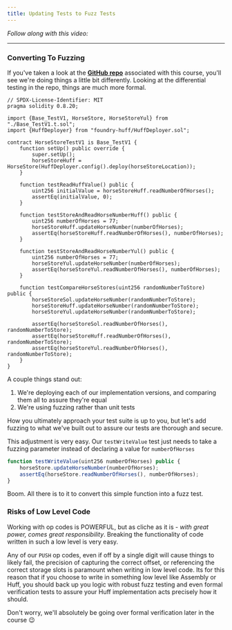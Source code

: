 ```yaml
---
title: Updating Tests to Fuzz Tests
---
```


_Follow along with this video:_

---

### Converting To Fuzzing

If you've taken a look at the **[GitHub repo](https://github.com/Cyfrin/1-horse-store-s23)** associated with this course, you'll see we're doing things a little bit differently. Looking at the differential testing in the repo, things are much more formal.

```solidity
// SPDX-License-Identifier: MIT
pragma solidity 0.8.20;

import {Base_TestV1, HorseStore, HorseStoreYul} from "./Base_TestV1.t.sol";
import {HuffDeployer} from "foundry-huff/HuffDeployer.sol";

contract HorseStoreTestV1 is Base_TestV1 {
    function setUp() public override {
        super.setUp();
        horseStoreHuff = HorseStore(HuffDeployer.config().deploy(horseStoreLocation));
    }

    function testReadHuffValue() public {
        uint256 initialValue = horseStoreHuff.readNumberOfHorses();
        assertEq(initialValue, 0);
    }

    function testStoreAndReadHorseNumberHuff() public {
        uint256 numberOfHorses = 77;
        horseStoreHuff.updateHorseNumber(numberOfHorses);
        assertEq(horseStoreHuff.readNumberOfHorses(), numberOfHorses);
    }

    function testStoreAndReadHorseNumberYul() public {
        uint256 numberOfHorses = 77;
        horseStoreYul.updateHorseNumber(numberOfHorses);
        assertEq(horseStoreYul.readNumberOfHorses(), numberOfHorses);
    }

    function testCompareHorseStores(uint256 randomNumberToStore) public {
        horseStoreSol.updateHorseNumber(randomNumberToStore);
        horseStoreHuff.updateHorseNumber(randomNumberToStore);
        horseStoreYul.updateHorseNumber(randomNumberToStore);

        assertEq(horseStoreSol.readNumberOfHorses(), randomNumberToStore);
        assertEq(horseStoreHuff.readNumberOfHorses(), randomNumberToStore);
        assertEq(horseStoreYul.readNumberOfHorses(), randomNumberToStore);
    }
}
```

A couple things stand out:
1. We're deploying each of our implementation versions, and comparing them all to assure they're equal
2. We're using fuzzing rather than unit tests

How you ultimately approach your test suite is up to you, but let's add fuzzing to what we've built out to assure our tests are thorough and secure.

This adjustment is very easy. Our `testWriteValue` test just needs to take a fuzzing parameter instead of declaring a value for `numberOfHorses`

```js
function testWriteValue(uint256 numberOfHorses) public {
    horseStore.updateHorseNumber(numberOfHorses);
    assertEq(horseStore.readNumberOfHorses(), numberOfHorses);
}
```

Boom. All there is to it to convert this simple function into a fuzz test.

### Risks of Low Level Code

Working with op codes is POWERFUL, but as cliche as it is - *with great power, comes great responsibility*. Breaking the functionality of code written in such a low level is very easy.

Any of our `PUSH` op codes, even if off by a single digit will cause things to likely fail, the precision of capturing the correct offset, or referencing the correct storage slots is paramount when writing in low level code.  Its for this reason that if you choose to write in something low level like Assembly or Huff, you should back up you logic with robust fuzz testing and even formal verification tests to assure your Huff implementation acts precisely how it should.

Don't worry, we'll absolutely be going over formal verification later in the course 😉